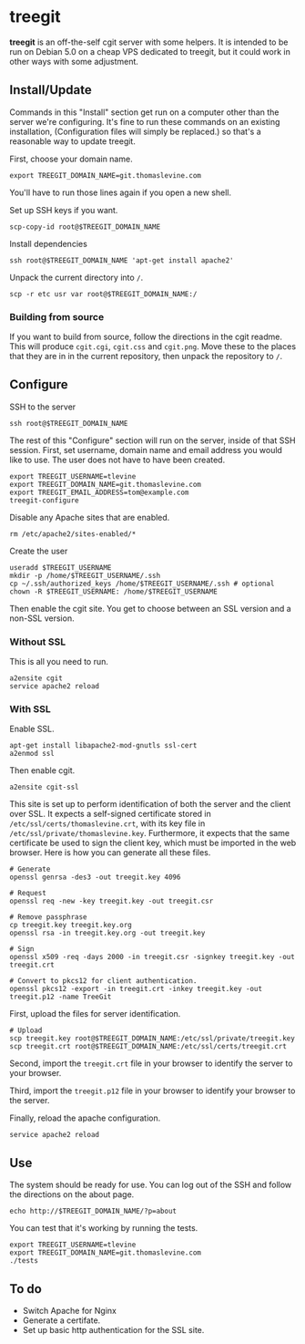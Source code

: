 treegit
==================
**treegit** is an off-the-self cgit server with some helpers. It is intended to
be run on Debian 5.0 on a cheap VPS dedicated to treegit, but it could work in
other ways with some adjustment.

## Install/Update
Commands in this "Install" section get run on a computer other than the server
we're configuring. It's fine to run these commands on an existing installation,
(Configuration files will simply be replaced.) so that's a reasonable way to
update treegit.

First, choose your domain name.

    export TREEGIT_DOMAIN_NAME=git.thomaslevine.com

You'll have to run those lines again if you open a new shell.

Set up SSH keys if you want.

    scp-copy-id root@$TREEGIT_DOMAIN_NAME

Install dependencies

    ssh root@$TREEGIT_DOMAIN_NAME 'apt-get install apache2'

Unpack the current directory into `/`.

    scp -r etc usr var root@$TREEGIT_DOMAIN_NAME:/

### Building from source
If you want to build from source, follow the directions
in the cgit readme. This will produce `cgit.cgi`, `cgit.css`
and `cgit.png`. Move these to the places that they are in
in the current repository, then unpack the repository to `/`.

## Configure
SSH to the server

    ssh root@$TREEGIT_DOMAIN_NAME 

The rest of this "Configure" section will run on the server, inside of that SSH
session. First, set username, domain name and email address you would like to
use. The user does not have to have been created.

    export TREEGIT_USERNAME=tlevine
    export TREEGIT_DOMAIN_NAME=git.thomaslevine.com
    export TREEGIT_EMAIL_ADDRESS=tom@example.com
    treegit-configure

Disable any Apache sites that are enabled.

    rm /etc/apache2/sites-enabled/*

Create the user

    useradd $TREEGIT_USERNAME
    mkdir -p /home/$TREEGIT_USERNAME/.ssh
    cp ~/.ssh/authorized_keys /home/$TREEGIT_USERNAME/.ssh # optional
    chown -R $TREEGIT_USERNAME: /home/$TREEGIT_USERNAME

Then enable the cgit site. You get to choose between an SSL version and a
non-SSL version.

### Without SSL
This is all you need to run.

    a2ensite cgit
    service apache2 reload

### With SSL
Enable SSL.

    apt-get install libapache2-mod-gnutls ssl-cert
    a2enmod ssl

Then enable cgit.

    a2ensite cgit-ssl

This site is set up to perform identification of both the server and the client
over SSL. It expects a self-signed certificate stored in `/etc/ssl/certs/thomaslevine.crt`,
with its key file in `/etc/ssl/private/thomaslevine.key`. Furthermore, it expects
that the same certificate be used to sign the client key, which must be imported
in the web browser. Here is how you can generate all these files.

    # Generate
    openssl genrsa -des3 -out treegit.key 4096

    # Request
    openssl req -new -key treegit.key -out treegit.csr

    # Remove passphrase
    cp treegit.key treegit.key.org
    openssl rsa -in treegit.key.org -out treegit.key

    # Sign
    openssl x509 -req -days 2000 -in treegit.csr -signkey treegit.key -out treegit.crt

    # Convert to pkcs12 for client authentication.
    openssl pkcs12 -export -in treegit.crt -inkey treegit.key -out treegit.p12 -name TreeGit

First, upload the files for server identification.

    # Upload
    scp treegit.key root@$TREEGIT_DOMAIN_NAME:/etc/ssl/private/treegit.key
    scp treegit.crt root@$TREEGIT_DOMAIN_NAME:/etc/ssl/certs/treegit.crt

Second, import the `treegit.crt` file in your browser to identify the server to
your browser.

Third, import the `treegit.p12` file in your browser to identify your browser
to the server.

Finally, reload the apache configuration.

    service apache2 reload

## Use
The system should be ready for use. You can log out of the SSH and follow the
directions on the about page.

    echo http://$TREEGIT_DOMAIN_NAME/?p=about

You can test that it's working by running the tests.

    export TREEGIT_USERNAME=tlevine
    export TREEGIT_DOMAIN_NAME=git.thomaslevine.com
    ./tests


## To do

* Switch Apache for Nginx
* Generate a certifate.
* Set up basic http authentication for the SSL site.
